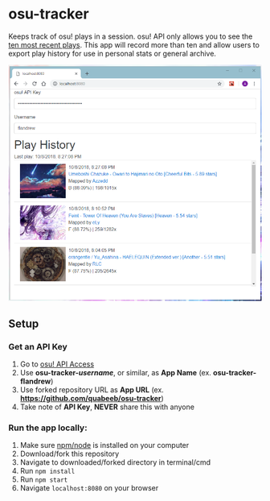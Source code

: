 # osu-tracker
Keeps track of osu! plays in a session. osu! API only allows you to see the [ten most recent plays](https://github.com/ppy/osu-api/wiki#recently-played). This app will record more than ten and allow users to export play history for use in personal stats or general archive.

![example_image](/img/example_image.PNG "Example Image")

## Setup

### Get an API Key
1. Go to [osu! API Access](https://osu.ppy.sh/p/api/)
2. Use **osu-tracker-_username_**, or similar, as **App Name** (ex. **osu-tracker-flandrew**)
3. Use forked repository URL as **App URL** (ex. **https://github.com/quabeeb/osu-tracker**)
4. Take note of **API Key**, ****NEVER**** share this with anyone


### Run the app locally: 
1. Make sure [npm/node](https://nodejs.org/en/download/) is installed on your computer
2. Download/fork this repository
3. Navigate to downloaded/forked directory in terminal/cmd
4. Run `npm install`
5. Run `npm start`
6. Navigate `localhost:8080` on your browser


